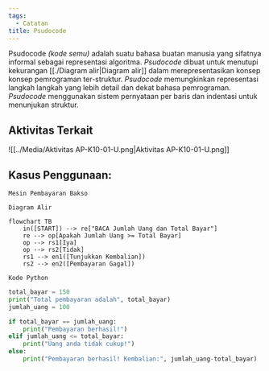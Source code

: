 ```yaml
---
tags:
  - Catatan
title: Psudocode
---
```

Psudocode *(kode semu)* adalah suatu bahasa buatan manusia yang sifatnya informal sebagai representasi algoritma. *Psudocode* dibuat untuk menutupi kekurangan [[./Diagram alir|Diagram alir]] dalam merepresentasikan konsep konsep pemrograman ter-struktur. *Psudocode* memungkinkan representasi langkah langkah yang lebih detail dan dekat bahasa pemrograman. *Psudocode* menggunakan sistem pernyataan per baris dan indentasi untuk menunjukan struktur.

## Aktivitas Terkait
![[../Media/Aktivitas AP-K10-01-U.png|Aktivitas AP-K10-01-U.png]]
## Kasus Penggunaan:
	Mesin Pembayaran Bakso
`Diagram Alir`
```mermaid
flowchart TB
	in([START]) --> re["BACA Jumlah Uang dan Total Bayar"] 
	re --> op[Apakah Jumlah Uang >= Total Bayar]
	op --> rs1[Iya]
	op --> rs2[Tidak]
	rs1 --> en1([Tunjukkan Kembalian])
	rs2 --> en2([Pembayaran Gagal])
```

`Kode Python`
```python
total_bayar = 150
print("Total pembayaran adalah", total_bayar)
jumlah_uang = 100

if total_bayar == jumlah_uang:
	print("Pembayaran berhasil!")
elif jumlah_uang <= total_bayar:
	print("Uang anda tidak cukup!")
else:
	print("Pembayaran berhasil! Kembalian:", jumlah_uang-total_bayar)
```